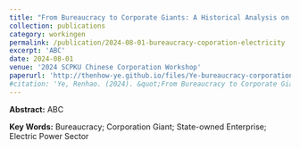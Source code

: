 ```yaml
---
title: "From Bureaucracy to Corporate Giants: A Historical Analysis on Evolution of Electric Power Sector in China"
collection: publications
category: workingen
permalink: /publication/2024-08-01-bureaucracy-coporation-electricity
excerpt: 'ABC'
date: 2024-08-01
venue: '2024 SCPKU Chinese Corporation Workshop'
paperurl: 'http://thenhow-ye.github.io/files/Ye-bureaucracy-corporation-electricity.pdf'
#citation: 'Ye, Renhao. (2024). &quot;From Bureaucracy to Corporate Giants: A Historical Analysis on Evolution of Electric Power Sector in China.&quot; <i>Working Paper</i>.'
---
```


**Abstract:** ABC

**Key Words:** Bureaucracy; Corporation Giant; State-owned Enterprise; Electric Power Sector
